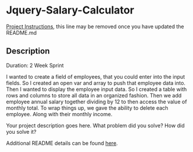 # Jquery-Salary-Calculator

[Project Instructions](./INSTRUCTIONS.md), this line may be removed once you have updated the README.md

## Description

Duration: 2 Week Sprint

I wanted to create a field of employees, that you could enter into the input fields.
So I created an open var and array to push that employee data into.
Then I wanted to display the employee input data.
So I created a table with rows and columns to store all data in an organized fashion.
Then we add employee annual salary together dividing by 12 to then access the value of monthly total.
To wrap things up, we gave the ability to delete each employee.
Along with their monthly income.

Your project description goes here. What problem did you solve? How did you solve it?

Additional README details can be found [here](https://github.com/PrimeAcademy/readme-template/blob/master/README.md).
